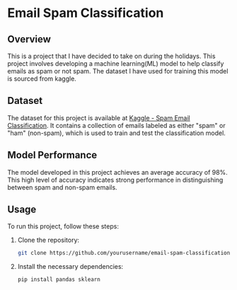 ﻿# Email Spam Classification

## Overview

This is a project that I have decided to take on during the holidays. This project involves developing a machine learning(ML) model to help classify emails as spam or not spam. The dataset I have used for training this model is sourced from kaggle.

## Dataset

The dataset for this project is available at [Kaggle - Spam Email Classification](https://www.kaggle.com/datasets/ashfakyeafi/spam-email-classification). It contains a collection of emails labeled as either "spam" or "ham" (non-spam), which is used to train and test the classification model.

## Model Performance

The model developed in this project achieves an average accuracy of 98%. This high level of accuracy indicates strong performance in distinguishing between spam and non-spam emails. 

## Usage

To run this project, follow these steps:

1. Clone the repository:
   ```bash
   git clone https://github.com/yourusername/email-spam-classification.git
   ```
2. Install the necessary dependencies:
   ```bash
   pip install pandas sklearn
   ```
